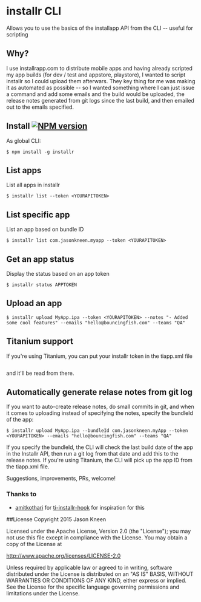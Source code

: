 # installr CLI

Allows you to use the basics of the installapp API from the CLI -- useful for scripting

## Why?

I use installrapp.com to distribute mobile apps and having already scripted my app builds (for dev / test and appstore, playstore), I wanted to script installr so I could upload them afterwars. They key thing for me was making it as automated as possible -- so I wanted something where I can just issue a command and add some emails and the build would be uploaded, the release notes generated from git logs since the last build, and then emailed out to the emails specified.

## Install [![NPM version](https://badge.fury.io/js/installr.svg)](http://badge.fury.io/js/installr)

As global CLI:

    $ npm install -g installr

## List apps

List all apps in installr
```
$ installr list --token <YOURAPITOKEN>  
```

## List specific app

List an app based on bundle ID
```
$ installr list com.jasonkneen.myapp --token <YOURAPITOKEN>  
```

## Get an app status

Display the status based on an app token
```
$ installr status APPTOKEN
```

## Upload an app
```
$ installr upload MyApp.ipa --token <YOURAPITOKEN> --notes "- Added some cool features" --emails "hello@bouncingfish.com" --teams "QA"
```

## Titanium support

If you're using Titanium, you can put your installr token in the tiapp.xml file

```<property name="installr_token" type="string">TOKEN</property>
```

and it'll be read from there.

## Automatically generate relase notes from git log

If you want to auto-create release notes, do small commits in git, and when it comes to uploading instead of specifying the notes, specify the bundleId of the app:
```
$ installr upload MyApp.ipa --bundleId com.jasonkneen.myApp --token <YOURAPITOKEN> --emails "hello@bouncingfish.com" --teams "QA"
```

If you specify the bundleId, the CLI will check the last build date of the app in the Installr API, then run a git log from that date and add this to the release notes. If you're using Titanium, the CLI will pick up the app ID from the tiapp.xml file.


Suggestions, improvements, PRs, welcome!

### Thanks to

- [amitkothari](https://github.com/amitkothari) for [ti-installr-hook](https://github.com/amitkothari/ti-installr-hook) for inspiration for this

##License
Copyright 2015 Jason Kneen

Licensed under the Apache License, Version 2.0 (the "License");
you may not use this file except in compliance with the License.
You may obtain a copy of the License at

   http://www.apache.org/licenses/LICENSE-2.0

Unless required by applicable law or agreed to in writing, software
distributed under the License is distributed on an "AS IS" BASIS,
WITHOUT WARRANTIES OR CONDITIONS OF ANY KIND, either express or implied.
See the License for the specific language governing permissions and
limitations under the License.
</pre>


